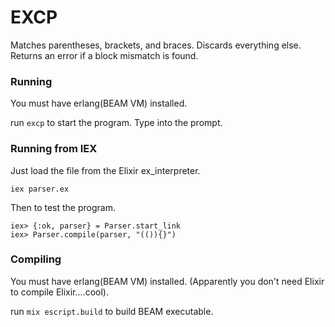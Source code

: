# EXCP

Matches parentheses, brackets, and braces.  Discards everything else.  
Returns an error if a block mismatch is found.

### Running
You must have erlang(BEAM VM) installed.

run `excp` to start the program.  Type into the prompt.

### Running from IEX
Just load the file from the Elixir ex_interpreter.

```
iex parser.ex
```

Then to test the program.
```
iex> {:ok, parser} = Parser.start_link
iex> Parser.compile(parser, "(()){}")
```

### Compiling
You must have erlang(BEAM VM) installed. (Apparently you don't need Elixir to compile Elixir....cool).

run `mix escript.build` to build BEAM executable.
